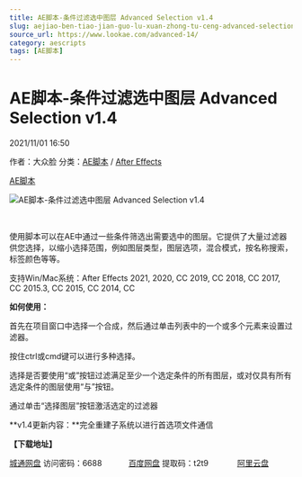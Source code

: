 ```yaml
---
title: AE脚本-条件过滤选中图层 Advanced Selection v1.4
slug: aejiao-ben-tiao-jian-guo-lu-xuan-zhong-tu-ceng-advanced-selection-v1-4
source_url: https://www.lookae.com/advanced-14/
category: aescripts
tags: [AE脚本]
---
```

# AE脚本-条件过滤选中图层 Advanced Selection v1.4

2021/11/01 16:50

作者：大众脸
分类：[AE脚本](https://www.lookae.com/after-effects/aescripts/) / [After Effects](https://www.lookae.com/after-effects/)

[AE脚本](https://www.lookae.com/tag/ae%e8%84%9a%e6%9c%ac/)

![AE脚本-条件过滤选中图层 Advanced Selection v1.4](https://www.lookae.com/wp-content/uploads/2020/09/Advanced-Selection.jpg "AE脚本-条件过滤选中图层 Advanced Selection v1.4-LookAE.com")

[﻿﻿﻿](https://cloud.video.taobao.com//play/u/705956171/p/1/e/6/t/1/280929169723.mp4)

使用脚本可以在AE中通过一些条件筛选出需要选中的图层。它提供了大量过滤器供您选择，以缩小选择范围，例如图层类型，图层选项，混合模式，按名称搜索，标签颜色等等。

支持Win/Mac系统：After Effects 2021, 2020, CC 2019, CC 2018, CC 2017, CC 2015.3, CC 2015, CC 2014, CC

**如何使用：**

首先在项目窗口中选择一个合成，然后通过单击列表中的一个或多个元素来设置过滤器。

按住ctrl或cmd键可以进行多种选择。

选择是否要使用“或”按钮过滤满足至少一个选定条件的所有图层，或对仅具有所有选定条件的图层使用“与”按钮。

通过单击“选择图层”按钮激活选定的过滤器

**v1.4更新内容：**完全重建子系统以进行首选项文件通信

**【下载地址】**

[城通网盘](https://url62.ctfile.com/f/680462-519332274-ce074e) 访问密码：6688            [百度网盘](https://pan.baidu.com/s/1JVd4k1erlGqK31cLbUqlcA) 提取码：t2t9             [阿里云盘](https://www.aliyundrive.com/s/fUsb85VxZ1m)
